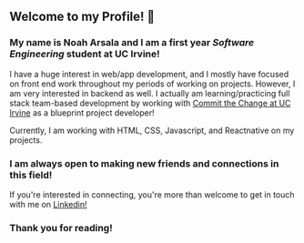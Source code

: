 ## Welcome to my Profile! 👋

### My name is **Noah Arsala** and I am a first year ***Software Engineering*** student at **UC Irvine**!

I have a huge interest in web/app development, and I mostly have focused on front end work throughout my periods of working on projects. However, I am very interested in backend as well. I actually am learning/practicing full stack team-based development by working with [Commit the Change at UC Irvine](https://github.com/ctc-uci) as a blueprint project developer!

Currently, I am working with HTML, CSS, Javascript, and Reactnative on my projects.

### I am always open to making new friends and connections in this field!
If you're interested in connecting, you're more than welcome to get in touch with me on [Linkedin!](https://www.linkedin.com/in/noah-arsala-0324911b3/) 

### Thank you for reading!

